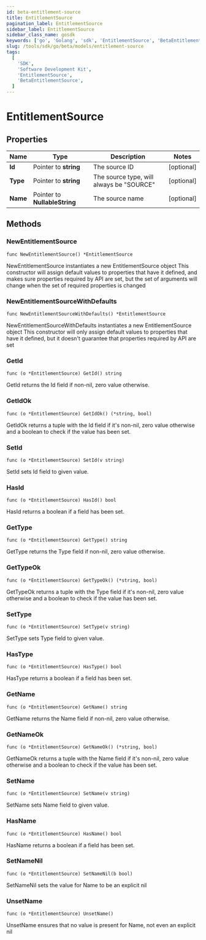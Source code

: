 ```yaml
---
id: beta-entitlement-source
title: EntitlementSource
pagination_label: EntitlementSource
sidebar_label: EntitlementSource
sidebar_class_name: gosdk
keywords: ['go', 'Golang', 'sdk', 'EntitlementSource', 'BetaEntitlementSource']
slug: /tools/sdk/go/beta/models/entitlement-source
tags:
  [
    'SDK',
    'Software Development Kit',
    'EntitlementSource',
    'BetaEntitlementSource',
  ]
---
```


# EntitlementSource

## Properties

| Name | Type | Description | Notes |
| --- | --- | --- | --- |
| **Id** | Pointer to **string** | The source ID | [optional] |
| **Type** | Pointer to **string** | The source type, will always be \"SOURCE\" | [optional] |
| **Name** | Pointer to **NullableString** | The source name | [optional] |

## Methods

### NewEntitlementSource

`func NewEntitlementSource() *EntitlementSource`

NewEntitlementSource instantiates a new EntitlementSource object This constructor will assign default values to properties that have it defined, and makes sure properties required by API are set, but the set of arguments will change when the set of required properties is changed

### NewEntitlementSourceWithDefaults

`func NewEntitlementSourceWithDefaults() *EntitlementSource`

NewEntitlementSourceWithDefaults instantiates a new EntitlementSource object This constructor will only assign default values to properties that have it defined, but it doesn't guarantee that properties required by API are set

### GetId

`func (o *EntitlementSource) GetId() string`

GetId returns the Id field if non-nil, zero value otherwise.

### GetIdOk

`func (o *EntitlementSource) GetIdOk() (*string, bool)`

GetIdOk returns a tuple with the Id field if it's non-nil, zero value otherwise and a boolean to check if the value has been set.

### SetId

`func (o *EntitlementSource) SetId(v string)`

SetId sets Id field to given value.

### HasId

`func (o *EntitlementSource) HasId() bool`

HasId returns a boolean if a field has been set.

### GetType

`func (o *EntitlementSource) GetType() string`

GetType returns the Type field if non-nil, zero value otherwise.

### GetTypeOk

`func (o *EntitlementSource) GetTypeOk() (*string, bool)`

GetTypeOk returns a tuple with the Type field if it's non-nil, zero value otherwise and a boolean to check if the value has been set.

### SetType

`func (o *EntitlementSource) SetType(v string)`

SetType sets Type field to given value.

### HasType

`func (o *EntitlementSource) HasType() bool`

HasType returns a boolean if a field has been set.

### GetName

`func (o *EntitlementSource) GetName() string`

GetName returns the Name field if non-nil, zero value otherwise.

### GetNameOk

`func (o *EntitlementSource) GetNameOk() (*string, bool)`

GetNameOk returns a tuple with the Name field if it's non-nil, zero value otherwise and a boolean to check if the value has been set.

### SetName

`func (o *EntitlementSource) SetName(v string)`

SetName sets Name field to given value.

### HasName

`func (o *EntitlementSource) HasName() bool`

HasName returns a boolean if a field has been set.

### SetNameNil

`func (o *EntitlementSource) SetNameNil(b bool)`

SetNameNil sets the value for Name to be an explicit nil

### UnsetName

`func (o *EntitlementSource) UnsetName()`

UnsetName ensures that no value is present for Name, not even an explicit nil
